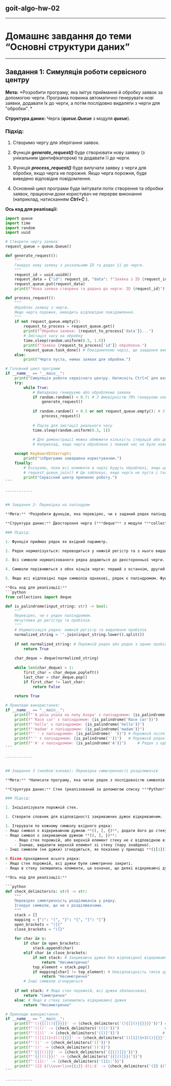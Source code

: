 ## goit-algo-hw-02

------------


# Домашнє завдання до теми “Основні структури даних”

------------


## Завдання 1: Симуляція роботи сервісного центру

**Мета:** *Розробити програму, яка імітує приймання й обробку заявок за допомогою черги.  Програма повинна автоматично генерувати нові заявки, додавати їх до черги, а потім послідовно видаляти з черги для "обробки". *

**Структура даних:** Черга (***queue.Queue*** з модуля ***queue***).

### Підхід:

1. Створимо чергу для зберігання заявок.

2. Функція ***generate_request()*** буде створювати нову заявку (з унікальним ідентифікатором) та додавати її до черги. 

3. Функція ***process_request()*** буде вилучати заявку з черги для обробки, якщо черга не порожня.  Якщо черга порожня, буде виведено відповідне повідомлення.

4. Основний цикл програми буде імітувати потік створення та обробки заявок, працюючи доки користувач не перерве виконання (наприклад, натисканням ***Ctrl+C*** ).

**Ось код для реалізації:**
````python
import queue
import time
import random
import uuid

# Створити чергу заявок
request_queue = queue.Queue()

def generate_request():
    """
    Генерує нову заявку з унікальним ID та додає її до черги.
    """
    request_id = uuid.uuid4()
    request_data = {"id": request_id, "data": f"Заявка з ID {request_id}"}
    request_queue.put(request_data)
    print(f"Нова заявка створена та додана до черги: ID {request_id}")

def process_request():
    """
    Обробляє заявку з черги.
    Якщо черга порожня, виводить відповідне повідомлення.
    """
    if not request_queue.empty():
        request_to_process = request_queue.get()
        print(f"Обробка заявки: {request_to_process['data']}...")
        # Імітація часу на обробку
        time.sleep(random.uniform(0.5, 1.5))
        print(f"Заявка {request_to_process['id']} оброблена.")
        request_queue.task_done() # Повідомляємо черзі, що завдання виконано (для join())
    else:
        print("Черга пуста, немає заявок для обробки.")

# Головний цикл програми
if __name__ == "__main__":
    print("Симуляція роботи сервісного центру. Натисніть Ctrl+C для виходу.")
    try:
        while True:
            # Випадково генеруємо або обробляємо заявки
            if random.random() < 0.7: # З ймовірністю 70% генеруємо нову заявку
                generate_request()
            
            if random.random() < 0.5 or not request_queue.empty(): # З ймовірністю 50% або якщо черга не пуста
                process_request()
            
            # Пауза для імітації реального часу
            time.sleep(random.uniform(0.3, 1))
            
            # Для демонстрації можна обмежити кількість ітерацій або додати умову виходу
            # Наприклад, якщо черга оброблена і певний час не було нових заявок

    except KeyboardInterrupt:
        print("\nПрограма завершена користувачем.")
    finally:
        # Очікуємо, поки всі елементи в черзі будуть оброблені, якщо це потрібно
        # request_queue.join() # Це заблокує, якщо черга не пуста і task_done не викликався для всіх елементів
        print("Сервісний центр припиняє роботу.")
```

------------


## Завдання 2: Перевірка на паліндром

**Мета:** *Розробити функцію, яка перевіряє, чи є заданий рядок паліндромом.*

**Структура даних:** Двостороння черга (***deque*** з модуля ***collections*** ).

### Підхід:

1. Функція приймає рядок як вхідний параметр.

2. Рядок нормалізується: переводиться у нижній регістр та з нього видаляються пробіли.

3. Всі символи нормалізованого рядка додаються до двосторонньої черги.

4. Символи порівнюються з обох кінців черги: перший з останнім, другий з передостаннім і т.д.

5. Якщо всі відповідні пари символів однакові, рядок є паліндромом. Функція має коректно працювати як з рядками парної, так і непарної довжини.

**Ось код для реалізації:**
```python
from collections import deque

def is_palindrome(input_string: str) -> bool:
    """
    Перевіряє, чи є рядок паліндромом.
    Нечутлива до регістру та пробілів.
    """
    # Нормалізація рядка: нижній регістр та видалення пробілів
    normalized_string = ''.join(input_string.lower().split())
    
    if not normalized_string: # Порожній рядок або рядок з одних пробілів вважається паліндромом
        return True
        
    char_deque = deque(normalized_string)
    
    while len(char_deque) > 1:
        first_char = char_deque.popleft()
        last_char = char_deque.pop()
        if first_char != last_char:
            return False
            
    return True

# Приклади використання:
if __name__ == "__main__":
    print(f"'А роза упала на лапу Азора' є паліндромом: {is_palindrome('А роза упала на лапу Азора')}")
    print(f"'Race car' є паліндромом: {is_palindrome('Race car')}")
    print(f"'hello' є паліндромом: {is_palindrome('hello')}")
    print(f"'madam' є паліндромом: {is_palindrome('madam')}")
    print(f"' ' є паліндромом: {is_palindrome(' ')}") # Порожній після нормалізації
    print(f"'' є паліндромом: {is_palindrome('')}")   # Порожній рядок
    print(f"'A' є паліндромом: {is_palindrome('A')}")     # Рядок з одного символу
```

------------


## Завдання 3 (необов'язкове): Перевірка симетричності розділювачів

**Мета:** *Написати програму, яка читає рядок з послідовністю символів-розділювачів* **((), [], {})** *і визначає, чи є вони симетричними.*

**Структура даних:** Стек (реалізований за допомогою списку ***Python***).

### Підхід:

1. Ініціалізувати порожній стек.

1. Створити словник для відповідності закриваючих дужок відкриваючим.

1. Ітерувати по кожному символу вхідного рядка:
- Якщо символ є відкриваючою дужкою **((, [, {)**, додати його до стеку.
- Якщо символ є закриваючою дужкою **(), ], })**:
    - Якщо стек порожній, або верхній елемент стеку не є відповідною відкриваючою дужкою, то послідовність несиметрична.
    - Інакше, видалити верхній елемент зі стеку (пару знайдено).
- Інші символи (не дужки) ігноруються, як показано у прикладі **()[1](1+3)(){}}**. 

4.Після проходження всього рядка:
- Якщо стек порожній, всі дужки були симетрично закриті.
- Якщо в стеку залишились елементи, це означає, що деякі відкриваючі дужки не були закриті, отже, послідовність несиметрична.

**Ось код для реалізації:**

```python
def check_delimiters(s: str) -> str:
    """
    Перевіряє симетричність розділювачів у рядку.
    Ігнорує символи, що не є розділювачами.
    """
    stack = []
    mapping = {")": "(", "}": "{", "]": "["}
    open_brackets = "([{"
    close_brackets = ")]}"
    
    for char in s:
        if char in open_brackets:
            stack.append(char)
        elif char in close_brackets:
            if not stack: # Закриваюча дужка без відповідної відкриваючої
                return "Несиметрично"
            top_element = stack.pop()
            if mapping[char] != top_element: # Невідповідність типів дужок
                return "Несиметрично"
        # Інші символи ігноруються
        
    if not stack: # Якщо стек порожній, всі дужки збалансовані
        return "Симетрично"
    else: # Якщо в стеку залишились відкриваючі дужки
        return "Несиметрично"

# Приклади використання:
if __name__ == "__main__":
    print(f"'(){{[](){{}}}}' -> {check_delimiters('(){[](){{}}}}')}") # Симетрично [cite: 12] (змінено для чистоти прикладу з ДЗ)
    print(f"'((()' -> {check_delimiters('((()')}")                    # Несиметрично [cite: 12]
    print(f"'([)]' -> {check_delimiters('([)]')}")                   # Несиметрично (припускаючи, що '(.' означало такий випадок)
    print(f"'()[1](1+3)(){{}}' -> {check_delimiters('()[1](1+3)(){{}}')}") # Симетрично [cite: 12]
    print(f"'((' -> {check_delimiters('((')}")                         # Несиметрично
    print(f"'))' -> {check_delimiters('))')}")                         # Несиметрично
    print(f"'{{[()]}}' -> {check_delimiters('{{[()]}}')}")               # Симетрично
    print(f"'{{[()]}}(' -> {check_delimiters('{{[()]}}(')}")             # Несиметрично
    print(f"'(11):' -> {check_delimiters('(11):')}")                   # Несиметрично (якщо дужки - частина виразу) [cite: 12]
    print(f"'(23 $(\\overline{{z}}-3)i:$' -> {check_delimiters('(23 $(\\overline{{z}}-3)i:')}") # Несиметрично (якщо дужки - частина виразу) [cite: 12]
```

------------
